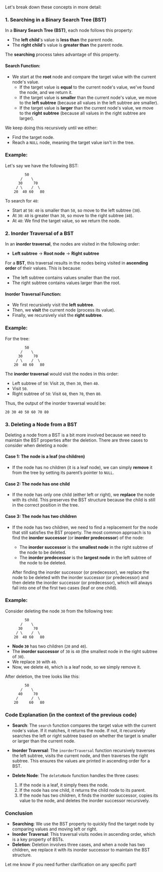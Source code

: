 Let's break down these concepts in more detail:

### **1. Searching in a Binary Search Tree (BST)**

In a **Binary Search Tree (BST)**, each node follows this property:
- The **left child**'s value is **less than** the parent node.
- The **right child**'s value is **greater than** the parent node.

The **searching** process takes advantage of this property.

#### **Search Function:**
- We start at the **root** node and compare the target value with the current node's value.
  - If the target value is **equal** to the current node's value, we've found the node, and we return it.
  - If the target value is **smaller** than the current node's value, we move to the **left subtree** (because all values in the left subtree are smaller).
  - If the target value is **larger** than the current node's value, we move to the **right subtree** (because all values in the right subtree are larger).
  
We keep doing this recursively until we either:
- Find the target node.
- Reach a `NULL` node, meaning the target value isn't in the tree.

### **Example:**
Let's say we have the following BST:

```
         50
       /    \
      30     70
     / \    /  \
    20  40 60   80
```

To search for `40`:
- Start at `50`: `40` is smaller than `50`, so move to the left subtree (`30`).
- At `30`: `40` is greater than `30`, so move to the right subtree (`40`).
- At `40`: We find the target value, so we return the node.

### **2. Inorder Traversal of a BST**

In an **inorder traversal**, the nodes are visited in the following order:
- **Left subtree** → **Root node** → **Right subtree**

For a **BST**, this traversal results in the nodes being visited in **ascending order** of their values. This is because:
- The left subtree contains values smaller than the root.
- The right subtree contains values larger than the root.

#### **Inorder Traversal Function:**
- We first recursively visit the **left subtree**.
- Then, we **visit** the current node (process its value).
- Finally, we recursively visit the **right subtree**.

### **Example:**
For the tree:

```
         50
       /    \
      30     70
     / \    /  \
    20  40 60   80
```

The **inorder traversal** would visit the nodes in this order:
- Left subtree of `50`: Visit `20`, then `30`, then `40`.
- Visit `50`.
- Right subtree of `50`: Visit `60`, then `70`, then `80`.

Thus, the output of the inorder traversal would be:
```
20 30 40 50 60 70 80
```

### **3. Deleting a Node from a BST**

Deleting a node from a BST is a bit more involved because we need to maintain the BST properties after the deletion. There are three cases to consider when deleting a node:

#### **Case 1: The node is a leaf (no children)**
- If the node has no children (it is a leaf node), we can simply **remove** it from the tree by setting its parent’s pointer to `NULL`.

#### **Case 2: The node has one child**
- If the node has only one child (either left or right), we **replace** the node with its child. This preserves the BST structure because the child is still in the correct position in the tree.

#### **Case 3: The node has two children**
- If the node has two children, we need to find a replacement for the node that still satisfies the BST property. The most common approach is to find the **inorder successor** (or **inorder predecessor**) of the node:
  - The **inorder successor** is the **smallest node** in the right subtree of the node to be deleted.
  - The **inorder predecessor** is the **largest node** in the left subtree of the node to be deleted.
  
  After finding the inorder successor (or predecessor), we replace the node to be deleted with the inorder successor (or predecessor) and then delete the inorder successor (or predecessor), which will always fall into one of the first two cases (leaf or one child).

### **Example:**
Consider deleting the node `30` from the following tree:

```
         50
       /    \
      30     70
     / \    /  \
    20  40 60   80
```

- **Node `30`** has two children (`20` and `40`).
- The **inorder successor** of `30` is `40` (the smallest node in the right subtree of `30`).
- We replace `30` with `40`.
- Now, we delete `40`, which is a leaf node, so we simply remove it.

After deletion, the tree looks like this:

```
         50
       /    \
      40     70
     /      /  \
    20     60   80
```

### **Code Explanation (in the context of the previous code)**

- **Search**: The `search` function compares the target value with the current node's value. If it matches, it returns the node. If not, it recursively searches the left or right subtree based on whether the target is smaller or larger than the current node.
  
- **Inorder Traversal**: The `inorderTraversal` function recursively traverses the left subtree, visits the current node, and then traverses the right subtree. This ensures the values are printed in ascending order for a BST.

- **Delete Node**: The `deleteNode` function handles the three cases:
  1. If the node is a leaf, it simply frees the node.
  2. If the node has one child, it returns the child node to its parent.
  3. If the node has two children, it finds the inorder successor, copies its value to the node, and deletes the inorder successor recursively.

### **Conclusion**

- **Searching**: We use the BST property to quickly find the target node by comparing values and moving left or right.
- **Inorder Traversal**: This traversal visits nodes in ascending order, which is a key property of BSTs.
- **Deletion**: Deletion involves three cases, and when a node has two children, we replace it with its inorder successor to maintain the BST structure.

Let me know if you need further clarification on any specific part!